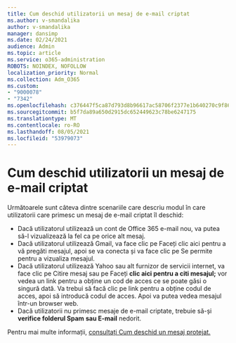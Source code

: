 ```yaml
---
title: Cum deschid utilizatorii un mesaj de e-mail criptat
ms.author: v-smandalika
author: v-smandalika
manager: dansimp
ms.date: 02/24/2021
audience: Admin
ms.topic: article
ms.service: o365-administration
ROBOTS: NOINDEX, NOFOLLOW
localization_priority: Normal
ms.collection: Adm_O365
ms.custom:
- "9000078"
- "7342"
ms.openlocfilehash: c376447f5ca87d793d8b96617ac58706f2377e1b640270c9f861c4475b85cf72
ms.sourcegitcommit: b5f7da89a650d2915dc652449623c78be6247175
ms.translationtype: MT
ms.contentlocale: ro-RO
ms.lasthandoff: 08/05/2021
ms.locfileid: "53979073"
---
```

# <a name="how-users-open-an-encrypted-email-message"></a>Cum deschid utilizatorii un mesaj de e-mail criptat

Următoarele sunt câteva dintre scenariile care descriu modul în care utilizatorii care primesc un mesaj de e-mail criptat îl deschid:

- Dacă utilizatorul utilizează un cont de Office 365 e-mail nou, va putea să-l vizualizează la fel ca pe orice alt mesaj.
- Dacă utilizatorul utilizează Gmail, va  face clic pe Faceți clic aici pentru a  vă pregăti mesajul, apoi se va conecta și va face clic pe Se permite pentru a vizualiza mesajul.
- Dacă utilizatorul utilizează Yahoo sau alt furnizor de  servicii internet, va face clic pe Citire mesaj sau pe Faceți **clic aici pentru a citi mesajul;** vor vedea un link pentru a obține un cod de acces ce se poate găsi o singură dată. Va trebui să facă clic pe link pentru a obține codul de acces, apoi să introducă codul de acces. Apoi va putea vedea mesajul într-un browser web.
- Dacă utilizatorii nu primesc mesaje de e-mail criptate, trebuie să-și **verifice folderul Spam** **sau E-mail** nedorit.

Pentru mai multe informații, [consultați Cum deschid un mesaj protejat.](https://support.microsoft.com/topic/how-do-i-open-a-protected-message-1157a286-8ecc-4b1e-ac43-2a608fbf3098)